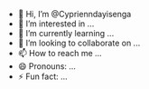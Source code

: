 - 👋 Hi, I’m @Cyprienndayisenga
- 👀 I’m interested in ...
- 🌱 I’m currently learning ...
- 💞️ I’m looking to collaborate on ...
- 📫 How to reach me ...
- 😄 Pronouns: ...
- ⚡ Fun fact: ...

<!---
Cyprienndayisenga/Cyprienndayisenga is a ✨ special ✨ repository because its `README.md` (this file) appears on your GitHub profile.
You can click the Preview link to take a look at your changes.
--->
